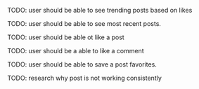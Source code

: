 TODO: user should be able to see trending posts based on likes

TODO: user should be able to see most recent posts.

TODO: user should be able ot like a post

TODO: user should be a able to like a comment

TODO: user should be able to save a post favorites.

TODO: research why post is not working consistently

<!-- ! /home/blue-robot/portfolio-projects/ticket-app/node_modules/mongoose/lib/document.js:2938
this.$\_\_.validationError = new ValidationError(this);
^

ValidationError: Comments validation failed: text: Path `text` is required.
at model.Document.invalidate (/home/blue-robot/portfolio-projects/ticket-app/node_modules/mongoose/lib/document.js:2938:32)
at /home/blue-robot/portfolio-projects/ticket-app/node_modules/mongoose/lib/document.js:2727:17
at /home/blue-robot/portfolio-projects/ticket-app/node_modules/mongoose/lib/schematype.js:1324:9
at processTicksAndRejections (node:internal/process/task_queues:78:11) {
errors: {
text: ValidatorError: Path `text` is required.
at validate (/home/blue-robot/portfolio-projects/ticket-app/node_modules/mongoose/lib/schematype.js:1321:13)
at SchemaString.SchemaType.doValidate (/home/blue-robot/portfolio-projects/ticket-app/node_modules/mongoose/lib/schematype.js:1305:7)
at /home/blue-robot/portfolio-projects/ticket-app/node_modules/mongoose/lib/document.js:2719:18
at processTicksAndRejections (node:internal/process/task_queues:78:11) {
properties: {
validator: [Function (anonymous)],
message: 'Path `text` is required.',
type: 'required',
path: 'text',
value: ''
},
kind: 'required',
path: 'text',
value: '',
reason: undefined,
[Symbol(mongoose:validatorError)]: true
}
},
\_message: 'Comments validation failed'
}

Node.js v17.5.0
[nodemon] app crashed - waiting for file changes before starting... -->
